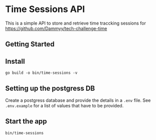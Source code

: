 # <h1>Time Sessions API</h1>

This is a simple API to store and retrieve time traccking sessions for https://github.com/Dammyy/tech-challenge-time  

## Getting Started

## Install
  `go build -o bin/time-sessions -v`

## Setting up the postgress DB
Create a postgress database and provide the details in a `.env` file.
See `.env.example` for a list of values that have to be provided.


## Start the app
 `bin/time-sessions`
 